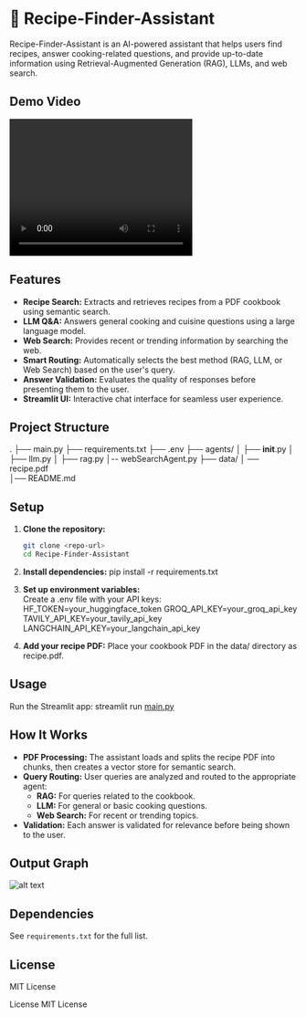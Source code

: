 # 🍲 Recipe-Finder-Assistant

Recipe-Finder-Assistant is an AI-powered assistant that helps users find recipes, answer cooking-related questions, and provide up-to-date information using Retrieval-Augmented Generation (RAG), LLMs, and web search.

## Demo Video 
<video width="320" height="240" controls>
  <source src="RecipeFinder.mp4" type="video/mp4">
</video>

## Features

- **Recipe Search:** Extracts and retrieves recipes from a PDF cookbook using semantic search.
- **LLM Q&A:** Answers general cooking and cuisine questions using a large language model.
- **Web Search:** Provides recent or trending information by searching the web.
- **Smart Routing:** Automatically selects the best method (RAG, LLM, or Web Search) based on the user's query.
- **Answer Validation:** Evaluates the quality of responses before presenting them to the user.
- **Streamlit UI:** Interactive chat interface for seamless user experience.

## Project Structure

. ├── main.py
  ├── requirements.txt 
  ├── .env 
  ├── agents/ │ 
    ├── __init__.py │ 
    ├── llm.py │ 
    ├── rag.py 
    │-- webSearchAgent.py 
  ├── data/ 
    │ ── recipe.pdf  
  │── README.md


## Setup

1. **Clone the repository:**
   ```sh
   git clone <repo-url>
   cd Recipe-Finder-Assistant

2. **Install dependencies:**
   pip install -r requirements.txt

3. **Set up environment variables:**  
     Create a .env file with your API keys:
       HF_TOKEN=your_huggingface_token
       GROQ_API_KEY=your_groq_api_key
       TAVILY_API_KEY=your_tavily_api_key
       LANGCHAIN_API_KEY=your_langchain_api_key

5. **Add your recipe PDF:**
   Place your cookbook PDF in the data/ directory as recipe.pdf.

## Usage
  Run the Streamlit app:
  streamlit run [main.py](http://_vscodecontentref_/8)

## How It Works

- **PDF Processing:** The assistant loads and splits the recipe PDF into chunks, then creates a vector store for semantic search.
- **Query Routing:** User queries are analyzed and routed to the appropriate agent:
  - **RAG:** For queries related to the cookbook.
  - **LLM:** For general or basic cooking questions.
  - **Web Search:** For recent or trending topics.
- **Validation:** Each answer is validated for relevance before being shown to the user.

## Output Graph
![alt text](Graph.png)

## Dependencies

See `requirements.txt` for the full list.

## License

MIT License

License
MIT License
